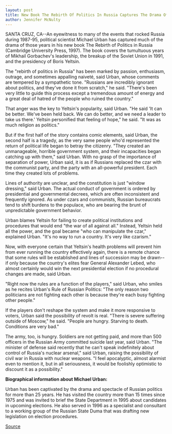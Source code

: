```yaml
---
layout: post
title: New Book The Rebirth Of Politics In Russia Captures The Drama Of 1987-95
author: Jennifer McNulty
---
```


SANTA CRUZ, CA--An eyewitness to many of the events that rocked Russia  during 1987-95, political scientist Michael Urban has captured much of the  drama of those years in his new book The Rebirth of Politics in Russia (Cambridge University Press, 1997). The  book covers the tumultuous years of Mikhail Gorbachev's leadership, the  breakup of the Soviet Union in 1991, and the presidency of Boris Yeltsin.

The "rebirth of politics in Russia" has been marked by passion,  enthusiasm, outrage, and sometimes appalling naiveté, said Urban, whose  comments are tempered by a sympathetic tone. "Russians are incredibly  ignorant about politics, and they've done it from scratch," he said. "There's  been very little to guide this process except a tremendous amount of energy  and a great deal of hatred of the people who ruined the country."

That anger was the key to Yeltsin's popularity, said Urban. "He said 'It  can be better. We've been held back. We can do better, and we need a leader  to take us there.' Yeltsin personified that feeling of hope," he said. "It was as  much religion as politics."

But if the first half of the story contains comic elements, said Urban,  the second half is a tragedy, as the very same people who'd represented the  return of political life began to betray the citizenry. "They created an  unmanageable, horrible government system, and their incapacities began  catching up with them," said Urban. With no grasp of the importance of  separation of power, Urban said, it is as if Russians replaced the czar with  the communist party, and the party with an all-powerful president. Each  time they created lots of problems.

Lines of authority are unclear, and the constitution is just "window  dressing," said Urban. The actual conduct of government is ordered by  presidential and governmental decrees, which are often inconsistent and  frequently ignored. As under czars and communists, Russian bureaucrats  tend to shift burdens to the populace, who are bearing the brunt of  unpredictable government behavior.

Urban blames Yeltsin for failing to create political institutions and  procedures that would end "the war of all against all." Instead, Yeltsin held  all the power, and the goal became "who can manipulate the czar," explained  Urban. "It's no way to run a country. It's very like czarism."

Now, with everyone certain that Yeltsin's health problems will prevent  him from ever running the country effectively again, there is a remote  chance that some rules will be established and lines of succession may be  drawn--if only because the country's elites fear General Alexander Lebed,  who almost certainly would win the next presidential election if no  procedural changes are made, said Urban.

"Right now the rules are a function of the players," said Urban, who  smiles as he recites Urban's Rule of Russian Politics: "The only reason two  politicians are not fighting each other is because they're each busy fighting  other people."

If the players don't reshape the system and make it more responsive to  voters, Urban said the possibility of revolt is real. "There is severe  suffering outside of Moscow," he said. "People are hungry. Starving to death.  Conditions are very bad."

The army, too, is hungry. Soldiers are not getting paid, and more than  500 officers in the Russian Army committed suicide last year, said Urban.  "The minister of defense said recently that he can't speak indefinitely about  control of Russia's nuclear arsenal," said Urban, raising the possibility of  civil war in Russia with nuclear weapons. "I feel apocalyptic, almost  alarmist even to mention it, but in all seriousness, it would be foolishly  optimistic to discount it as a possibility."

**Biographical information about Michael Urban:**

Urban has been captivated by the drama and spectacle of Russian  politics for more than 25 years. He has visited the country more than 15  times since 1975 and was invited to brief the State Department in 1995  about candidates in upcoming elections. He also served in 1996 as a  specialist and consultant to a working group of the Russian State Duma that  was drafting new legislation on election procedures.

[Source](http://www1.ucsc.edu/news_events/press_releases/archive/96-97/04-97/042497-New_book_on_Russian.html "Permalink to 042497-New_book_on_Russian")
